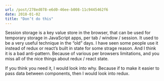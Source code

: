 ```yaml
---
url: /post/278ed078-e6d0-46ee-b008-11c9445462f6
date: 2018-01-02
title: "Don’t do this"
---
```


Session storage is a key value store in the browser, that can be used for temporary storage in JavaScript apps, per tab / window / session. It used to be a very useful technique in the &#8220;old&#8221; days. I have seen some people use it instead of redux or react&#8217;s built in state for some strage reason. And I think it is a bad anti-pattern. Because of various per browsers limitations, and you miss all of the nice things about redux / react state.



If you think you need it, I would look into why. Because if to make it easier to pass data between components, then I would look into redux.